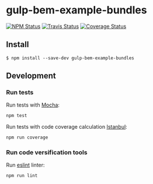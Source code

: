 gulp-bem-example-bundles
============

[![NPM Status][npm-img]][npm]
[![Travis Status][test-img]][travis]
[![Coverage Status][coverage-img]][coveralls]

[npm]:          https://www.npmjs.org/package/gulp-bem-example-bundles
[npm-img]:      https://img.shields.io/npm/v/gulp-bem-example-bundles.svg

[travis]:       https://travis-ci.org/gulp-bem/gulp-bem-example-bundles
[test-img]:     https://img.shields.io/travis/gulp-bem/gulp-bem-example-bundles.svg

[coveralls]:    https://coveralls.io/r/gulp-bem/gulp-bem-example-bundles
[coverage-img]: https://img.shields.io/coveralls/gulp-bem/gulp-bem-example-bundles.svg

Install
-------

```
$ npm install --save-dev gulp-bem-example-bundles
```

Development
-----------

### Run tests

Run tests with [Mocha](https://mochajs.org):
```bash
npm test
```
Run tests with code coverage calculation [Istanbul](https://www.npmjs.com/package/istanbul):
```bash
npm run coverage
```

### Run code versification tools

Run [eslint](https://www.npmjs.com/package/eslint) linter:
```
npm run lint
```
